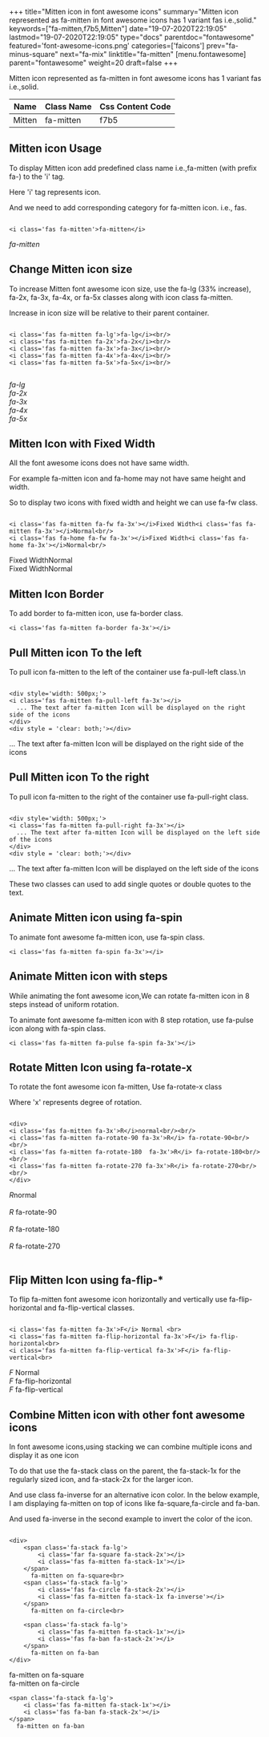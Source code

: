 +++
title="Mitten icon in font awesome icons"
summary="Mitten icon represented as fa-mitten in font awesome icons has 1 variant fas i.e.,solid."
keywords=["fa-mitten,f7b5,Mitten"]
date="19-07-2020T22:19:05"
lastmod="19-07-2020T22:19:05"
type="docs"
parentdoc="fontawesome"
featured='font-awesome-icons.png'
categories=['faicons']
prev="fa-minus-square"
next="fa-mix"
linktitle="fa-mitten"
[menu.fontawesome]
parent="fontawesome"
weight=20
draft=false
+++


Mitten icon represented as fa-mitten in font awesome icons has 1 variant fas i.e.,solid.

<div class='table-responsive'><table class='table'><thead><tr><th>Name</th><th>Class Name</th><th>Css Content Code</th></tr></thead><tbody><tr><td>Mitten</td><td>fa-mitten</td><td>f7b5</td></tr></tbody></table></div>



## Mitten icon Usage

To display Mitten icon add predefined class name i.e.,fa-mitten (with prefix fa-) to the 'i' tag.

Here 'i' tag represents icon.

And we need to add corresponding category for fa-mitten icon. i.e., fas.


```

<i class='fas fa-mitten'>fa-mitten</i>
```

<i class='fas fa-mitten'>fa-mitten</i>




## Change Mitten icon size
To increase Mitten font awesome icon size, use the fa-lg (33% increase), fa-2x, fa-3x, fa-4x, or fa-5x classes along with icon class fa-mitten.

Increase in icon size will be relative to their parent container. 

```

<i class='fas fa-mitten fa-lg'>fa-lg</i><br/>
<i class='fas fa-mitten fa-2x'>fa-2x</i><br/>
<i class='fas fa-mitten fa-3x'>fa-3x</i><br/>
<i class='fas fa-mitten fa-4x'>fa-4x</i><br/>
<i class='fas fa-mitten fa-5x'>fa-5x</i><br/>
            
```

<i class='fas fa-mitten fa-lg'>fa-lg</i><br/>
<i class='fas fa-mitten fa-2x'>fa-2x</i><br/>
<i class='fas fa-mitten fa-3x'>fa-3x</i><br/>
<i class='fas fa-mitten fa-4x'>fa-4x</i><br/>
<i class='fas fa-mitten fa-5x'>fa-5x</i><br/>
            



## Mitten Icon with Fixed Width 

All the font awesome icons does not have same width.

For example fa-mitten icon and fa-home may not have same height and width.

So to display two icons with fixed width and height we can use fa-fw class.


```

<i class='fas fa-mitten fa-fw fa-3x'></i>Fixed Width<i class='fas fa-mitten fa-3x'></i>Normal<br/>
<i class='fas fa-home fa-fw fa-3x'></i>Fixed Width<i class='fas fa-home fa-3x'></i>Normal<br/>
```

<i class='fas fa-mitten fa-fw fa-3x'></i>Fixed Width<i class='fas fa-mitten fa-3x'></i>Normal<br/>
<i class='fas fa-home fa-fw fa-3x'></i>Fixed Width<i class='fas fa-home fa-3x'></i>Normal<br/>



## Mitten Icon Border 

To add border to fa-mitten icon, use fa-border class.


```
<i class='fas fa-mitten fa-border fa-3x'></i>

```
<i class='fas fa-mitten fa-border fa-3x'></i>





## Pull Mitten icon To the left

To pull icon fa-mitten to the left of the container use fa-pull-left class.\n

```

<div style='width: 500px;'>
<i class='fas fa-mitten fa-pull-left fa-3x'></i>
  ... The text after fa-mitten Icon will be displayed on the right side of the icons
</div>
<div style = 'clear: both;'></div>
```

<div style='width: 500px;'>
<i class='fas fa-mitten fa-pull-left fa-3x'></i>
  ... The text after fa-mitten Icon will be displayed on the right side of the icons
</div>
<div style = 'clear: both;'></div>




## Pull Mitten icon To the right
To pull icon fa-mitten to the right of the container use fa-pull-right class.

```

<div style='width: 500px;'>
<i class='fas fa-mitten fa-pull-right fa-3x'></i>
  ... The text after fa-mitten Icon will be displayed on the left side of the icons
</div>
<div style = 'clear: both;'></div>
```

<div style='width: 500px;'>
<i class='fas fa-mitten fa-pull-right fa-3x'></i>
  ... The text after fa-mitten Icon will be displayed on the left side of the icons
</div>
<div style = 'clear: both;'></div>

These two classes can used to add single quotes or double quotes to the text.


## Animate Mitten icon using fa-spin
To animate font awesome fa-mitten icon, use fa-spin class.

```
<i class='fas fa-mitten fa-spin fa-3x'></i>
```
<i class='fas fa-mitten fa-spin fa-3x'></i>




## Animate Mitten icon with steps
While animating the font awesome icon,We can rotate fa-mitten icon in 8 steps instead of uniform rotation.

To animate font awesome fa-mitten icon with 8 step rotation, use fa-pulse icon along with fa-spin class.


```
<i class='fas fa-mitten fa-pulse fa-spin fa-3x'></i>

```
<i class='fas fa-mitten fa-pulse fa-spin fa-3x'></i>





## Rotate Mitten Icon using fa-rotate-x
To rotate the font awesome icon fa-mitten, Use fa-rotate-x class

Where 'x' represents degree of rotation.


```

<div>
<i class='fas fa-mitten fa-3x'>R</i>normal<br/><br/>
<i class='fas fa-mitten fa-rotate-90 fa-3x'>R</i> fa-rotate-90<br/><br/> 
<i class='fas fa-mitten fa-rotate-180  fa-3x'>R</i> fa-rotate-180<br/><br/> 
<i class='fas fa-mitten fa-rotate-270 fa-3x'>R</i> fa-rotate-270<br/><br/>
</div>
```

<div>
<i class='fas fa-mitten fa-3x'>R</i>normal<br/><br/>
<i class='fas fa-mitten fa-rotate-90 fa-3x'>R</i> fa-rotate-90<br/><br/> 
<i class='fas fa-mitten fa-rotate-180  fa-3x'>R</i> fa-rotate-180<br/><br/> 
<i class='fas fa-mitten fa-rotate-270 fa-3x'>R</i> fa-rotate-270<br/><br/>
</div>




## Flip Mitten Icon using fa-flip-*
To flip fa-mitten font awesome icon horizontally and vertically use fa-flip-horizontal and fa-flip-vertical classes. 

```

<i class='fas fa-mitten fa-3x'>F</i> Normal <br>
<i class='fas fa-mitten fa-flip-horizontal fa-3x'>F</i> fa-flip-horizontal<br>
<i class='fas fa-mitten fa-flip-vertical fa-3x'>F</i> fa-flip-vertical<br>
```

<i class='fas fa-mitten fa-3x'>F</i> Normal <br>
<i class='fas fa-mitten fa-flip-horizontal fa-3x'>F</i> fa-flip-horizontal<br>
<i class='fas fa-mitten fa-flip-vertical fa-3x'>F</i> fa-flip-vertical<br>




## Combine Mitten icon with other font awesome icons
In font awesome icons,using stacking we can combine multiple icons and display it as one icon 

To do that use the fa-stack class on the parent, the fa-stack-1x for the regularly sized icon, and fa-stack-2x for the larger icon.

And use class fa-inverse for an alternative icon color. 
In the below example, I am displaying fa-mitten on top of icons like fa-square,fa-circle and fa-ban.

And used fa-inverse in the second example to invert the color of the icon.

```

<div>
    <span class='fa-stack fa-lg'>
        <i class='far fa-square fa-stack-2x'></i>
        <i class='fas fa-mitten fa-stack-1x'></i>
    </span>
      fa-mitten on fa-square<br>
    <span class='fa-stack fa-lg'>
        <i class='fas fa-circle fa-stack-2x'></i>
        <i class='fas fa-mitten fa-stack-1x fa-inverse'></i>
    </span>
      fa-mitten on fa-circle<br>

    <span class='fa-stack fa-lg'>
        <i class='fas fa-mitten fa-stack-1x'></i>
        <i class='fas fa-ban fa-stack-2x'></i>
    </span>
      fa-mitten on fa-ban
</div>
```

<div>
    <span class='fa-stack fa-lg'>
        <i class='far fa-square fa-stack-2x'></i>
        <i class='fas fa-mitten fa-stack-1x'></i>
    </span>
      fa-mitten on fa-square<br>
    <span class='fa-stack fa-lg'>
        <i class='fas fa-circle fa-stack-2x'></i>
        <i class='fas fa-mitten fa-stack-1x fa-inverse'></i>
    </span>
      fa-mitten on fa-circle<br>

    <span class='fa-stack fa-lg'>
        <i class='fas fa-mitten fa-stack-1x'></i>
        <i class='fas fa-ban fa-stack-2x'></i>
    </span>
      fa-mitten on fa-ban
</div>






